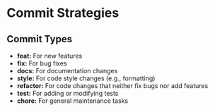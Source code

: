 # Commit Strategies

## Commit Types

- **feat:** For new features
- **fix:** For bug fixes
- **docs:** For documentation changes
- **style:** For code style changes (e.g., formatting)
- **refactor:** For code changes that neither fix bugs nor add features
- **test:** For adding or modifying tests
- **chore:** For general maintenance tasks
